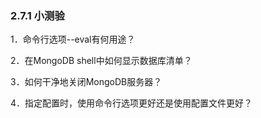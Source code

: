 ### 2.7.1 小测验

1．命令行选项--eval有何用途？

2．在MongoDB shell中如何显示数据库清单？

3．如何干净地关闭MongoDB服务器？

4．指定配置时，使用命令行选项更好还是使用配置文件更好？

